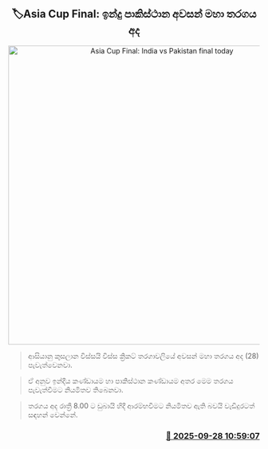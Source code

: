 <p align='center'><b><h2 align='center' title='Asia Cup Final: India vs Pakistan final today'>🏷Asia Cup Final: ඉන්දු පාකිස්ථාන අවසන් මහා තරගය අද</h2></b></p>
<p align='center'><img src='https://helakuru.sgp1.cdn.digitaloceanspaces.com/esana/images/lib/asia-cup-2025-n.jpg' width='600' alt='Asia Cup Final: India vs Pakistan final today'></p>

> ආසියානු කුසලාන විස්සයි විස්ස ක්‍රිකට් තරගාවලියේ අවසන් මහා තරගය අද (28) පැවැත්වෙනවා.

> ඒ අනුව ඉන්දීය කණ්ඩායම හා පාකිස්ථාන කණ්ඩායම අතර මෙම තරගය පැවැත්වීමට නියමිතව තිබෙනවා.

> තරගය අද රාත්‍රී 8.00 ට ඩුබායි හිදී ආරම්භවීමට නියමිතව ඇති බවයි වැඩිදුරටත් සඳහන් වෙන්නේ.



<h3 align='right'><a href='https://www.helakuru.lk/esana/p/114039/'>📅 2025-09-28 10:59:07</a></h3>
